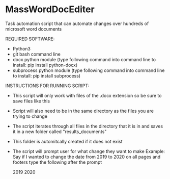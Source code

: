 # MassWordDocEditer
Task automation script that can automate changes over hundreds of microsoft word documents


REQUIRED SOFTWARE:

 - Python3
 - git bash command line 
 - docx python module (type following command into command line to install: pip install python-docx)
 - subprocess python module (type following command into command line to install: pip install subprocess)


INSTRUCTIONS FOR RUNNING SCRIPT:

 - This script will only work with files of the .docx extension so be sure to save files like this 
 - Script will also need to be in the same directory as the files you are trying to change
 - The script iterates through all files in the directory that it is in and saves it in a new folder called "results_documents"
 - This folder is automitcally created if it does not exist
 - The script will prompt user for what change they want to make 
    Example: 
      Say if I wanted to change the date from 2019 to 2020 on all pages and footers type the following after the prompt
      
      2019 2020
